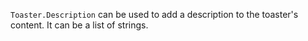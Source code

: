 `Toaster.Description` can be used to add a description to the toaster's content. It can be a list of strings.
